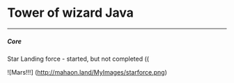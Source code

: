  Tower of wizard Java
=====================
 
------------
##### **Core**
Star Landing force - started, but not completed ((

![Mars!!!] (http://mahaon.land/MyImages/starforce.png)
